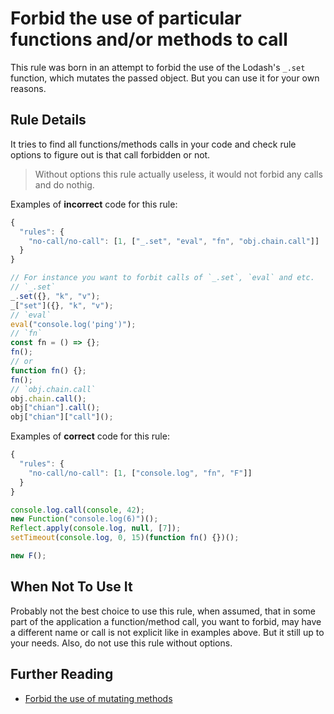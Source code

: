 # Forbid the use of particular functions and/or methods to call

This rule was born in an attempt to forbid the use of the Lodash's `_.set` function, which mutates the passed object. But you can use it for your own reasons.

## Rule Details

It tries to find all functions/methods calls in your code and check rule options to figure out is that call forbidden or not.

> Without options this rule actually useless, it would not forbid any calls and do nothig.

Examples of **incorrect** code for this rule:

```js
{
  "rules": {
    "no-call/no-call": [1, ["_.set", "eval", "fn", "obj.chain.call"]]
  }
}
```

```js
// For instance you want to forbit calls of `_.set`, `eval` and etc.
// `_.set`
_.set({}, "k", "v");
_["set"]({}, "k", "v");
// `eval`
eval("console.log('ping')");
// `fn`
const fn = () => {};
fn();
// or
function fn() {};
fn();
// `obj.chain.call`
obj.chain.call();
obj["chian"].call();
obj["chian"]["call"]();
```

Examples of **correct** code for this rule:

```js
{
  "rules": {
    "no-call/no-call": [1, ["console.log", "fn", "F"]]
  }
}
```

```js
console.log.call(console, 42);
new Function("console.log(6)")();
Reflect.apply(console.log, null, [7]);
setTimeout(console.log, 0, 15)(function fn() {})();

new F();
```

## When Not To Use It

Probably not the best choice to use this rule, when assumed, that in some part of the application a function/method call, you want to forbid, may have a different name or call is not explicit like in examples above. But it still up to your needs.
Also, do not use this rule without options.

## Further Reading

* [Forbid the use of mutating methods](https://github.com/jfmengels/eslint-plugin-fp/blob/master/docs/rules/no-mutating-methods.md)
